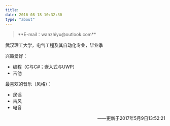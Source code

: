 ```yaml
---
title: 
date: 2016-08-18 10:32:30
type: "about"
---
```


<blockquote class="blockquote-center">**E-mail：wanzhiyu@outlook.com**</blockquote>

武汉理工大学，电气工程及其自动化专业，毕业季

兴趣爱好：

* 编程（C与C#；嵌入式与UWP）
* 吉他

最喜欢的音乐（风格）：

- 民谣
- 古风
- 电音

<p align="right">——更新于2017年5月9日13:52:21<p>